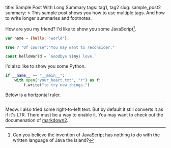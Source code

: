 title: Sample Post With Long Summary
tags: tag1, tag2
slug: sample_post2
summary: >
  This sample post shows you how to use multiple tags.
  And how to write longer summaries and footnotes.

How are you my friend? I'd like to show you some JavaScript[^1].

[^1]: Can you believe the invention of JavaScript has nothing to do with the written language of Java the island?

```javascript
var name = {hello: 'world'};

true ? "Of course":"You may want to reconsider."

const helloWorld = `Goodbye ${my} love.`
```

I'd also like to show you some Python.

```python
if __name__ == "__main__":
    with open("your_heart.txt", "r") as f:
        f.write("to try new things.")
```

Below is a horizontal ruler. 

----

Meow. I also tried some right-to-left text. But by default it still converts it as if it's LTR. There must be a way to enable it. You may want to check out the documenation of [markdown2](https://github.com/trentm/python-markdown2). 